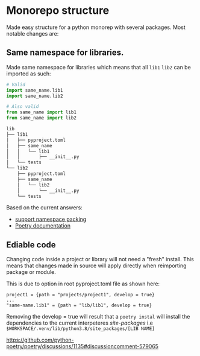 # Monorepo structure

Made easy structure for a python monorep with several packages. Most notable changes are:

## Same namespace for libraries. 
Made same namespace for libraries which means that all ```lib1``` ```lib2``` can be imported as such:
```python
# Valid
import same_name.lib1
import same_name.lib2

# Also valid
from same_name import lib1
from same_name import lib2
```

```bash
lib
├── lib1
│   ├── pyproject.toml
│   ├── same_name
│   │   └── lib1
│   │       ├── __init__.py
│   └── tests
└── lib2
    ├── pyproject.toml
    ├── same_name
    │   └── lib2
    │       └── __init__.py
    └── tests
```


Based on the current answers:
* [support namespace packing](https://github.com/python-poetry/poetry/issues/167#issuecomment-664437916)
* [Poetry documentation](https://python-poetry.org/docs/pyproject/#packages)

## Ediable code
Changing code inside a project or library will not need a "fresh" install. This means that changes made in source will apply directly when reimporting package or module. 

This is due to option in root pyproject.toml file as shown here:
```config
project1 = {path = "projects/project1", develop = true}
...
"same-name.lib1" = {path = "lib/lib1", develop = true}
```

Removing the develop = true will result that a ```poetry instal``` will install the dependencies to the current interpeteres *site-packages* i.e ```$WORKSPACE/.venv/lib/python3.8/site_packages/[LIB NAME]```

https://github.com/python-poetry/poetry/discussions/1135#discussioncomment-579065
